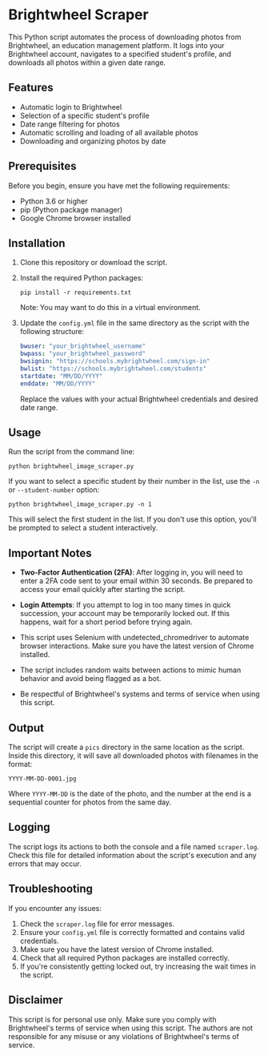 # Brightwheel Scraper

This Python script automates the process of downloading photos from Brightwheel, an education management platform. It logs into your Brightwheel account, navigates to a specified student's profile, and downloads all photos within a given date range.

## Features

- Automatic login to Brightwheel
- Selection of a specific student's profile
- Date range filtering for photos
- Automatic scrolling and loading of all available photos
- Downloading and organizing photos by date

## Prerequisites

Before you begin, ensure you have met the following requirements:

- Python 3.6 or higher
- pip (Python package manager)
- Google Chrome browser installed

## Installation

1. Clone this repository or download the script.

2. Install the required Python packages:

   ```
   pip install -r requirements.txt
   ```

   Note: You may want to do this in a virtual environment.

3. Update the `config.yml` file in the same directory as the script with the following structure:

   ```yaml
   bwuser: "your_brightwheel_username"
   bwpass: "your_brightwheel_password"
   bwsignin: "https://schools.mybrightwheel.com/sign-in"
   bwlist: "https://schools.mybrightwheel.com/students"
   startdate: "MM/DD/YYYY"
   enddate: "MM/DD/YYYY"
   ```

   Replace the values with your actual Brightwheel credentials and desired date range.

## Usage

Run the script from the command line:

```
python brightwheel_image_scraper.py
```

If you want to select a specific student by their number in the list, use the `-n` or `--student-number` option:

```
python brightwheel_image_scraper.py -n 1
```

This will select the first student in the list. If you don't use this option, you'll be prompted to select a student interactively.

## Important Notes

- **Two-Factor Authentication (2FA)**: After logging in, you will need to enter a 2FA code sent to your email within 30 seconds. Be prepared to access your email quickly after starting the script.

- **Login Attempts**: If you attempt to log in too many times in quick succession, your account may be temporarily locked out. If this happens, wait for a short period before trying again.

- This script uses Selenium with undetected_chromedriver to automate browser interactions. Make sure you have the latest version of Chrome installed.
- The script includes random waits between actions to mimic human behavior and avoid being flagged as a bot.
- Be respectful of Brightwheel's systems and terms of service when using this script.

## Output

The script will create a `pics` directory in the same location as the script. Inside this directory, it will save all downloaded photos with filenames in the format:

```
YYYY-MM-DD-0001.jpg
```

Where `YYYY-MM-DD` is the date of the photo, and the number at the end is a sequential counter for photos from the same day.

## Logging

The script logs its actions to both the console and a file named `scraper.log`. Check this file for detailed information about the script's execution and any errors that may occur.

## Troubleshooting

If you encounter any issues:

1. Check the `scraper.log` file for error messages.
2. Ensure your `config.yml` file is correctly formatted and contains valid credentials.
3. Make sure you have the latest version of Chrome installed.
4. Check that all required Python packages are installed correctly.
5. If you're consistently getting locked out, try increasing the wait times in the script.

## Disclaimer

This script is for personal use only. Make sure you comply with Brightwheel's terms of service when using this script. The authors are not responsible for any misuse or any violations of Brightwheel's terms of service.

